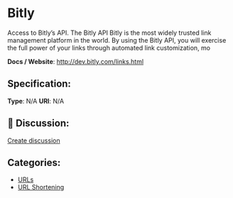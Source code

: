 # Bitly


Access to Bitly’s API.  The Bitly API Bitly is the most widely trusted link management platform in the world. By using the Bitly API, you will exercise the full power of your links through automated link customization, mo

**Docs / Website**: http://dev.bitly.com/links.html

## Specification:
**Type**:  N/A 
**URI**:  N/A 

## 💬 Discussion:
[Create discussion](link)

## Categories:
- [URLs](https://github.com/apis-list/apis-list#urls)
- [URL Shortening](https://github.com/apis-list/apis-list#url-shortening)





